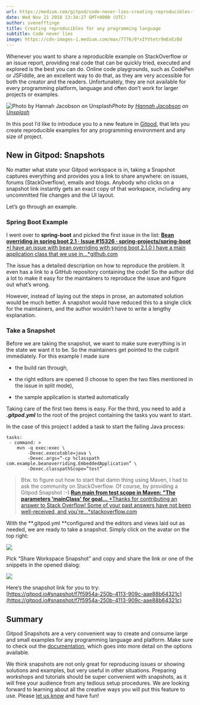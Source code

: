 ```yaml
---
url: https://medium.com/gitpod/code-never-lies-creating-reproducibles-for-any-programming-language-7946021a68f2
date: Wed Nov 21 2018 13:34:27 GMT+0000 (UTC)
author: svenefftinge
title: Creating reproducibles for any programming language
subtitle: Code never lies
image: https://cdn-images-1.medium.com/max/7776/0*xIYVtetr9mExEzBd
---
```


Whenever you want to share a reproducible example on StackOverflow or an issue report, providing real code that can be quickly tried, executed and explored is the best you can do. Online code playgrounds, such as CodePen or JSFiddle, are an excellent way to do that, as they are very accessible for both the creator and the readers. Unfortunately, they are not available for every programming platform, language and often don’t work for larger projects or examples.

![Photo by [Hannah Jacobson](https://unsplash.com/@hannahj236?utm_source=medium&utm_medium=referral) on [Unsplash](https://unsplash.com?utm_source=medium&utm_medium=referral)](https://cdn-images-1.medium.com/max/7776/0*xIYVtetr9mExEzBd)*Photo by [Hannah Jacobson](https://unsplash.com/@hannahj236?utm_source=medium&utm_medium=referral) on [Unsplash](https://unsplash.com?utm_source=medium&utm_medium=referral)*

In this post I’d like to introduce you to a new feature in [Gitpod](https://gitpod.io), that lets you create reproducible examples for any programming environment and any size of project.

## New in Gitpod: Snapshots

No matter what state your Gitpod workspace is in, taking a Snapshot captures everything and provides you a link to share anywhere: on issues, forums (StackOverflow), emails and blogs. Anybody who clicks on a snapshot link instantly gets an exact copy of that workspace, including any uncommitted file changes and the UI layout.

Let’s go through an example.

### Spring Boot Example

I went over to **spring-boot** and picked the first issue in the list:
[**Bean overriding in spring boot 2.1 · Issue #15326 · spring-projects/spring-boot**
*I have an issue with bean overriding with spring boot 2.1.0 I have a main application class that we use in…*github.com](https://github.com/spring-projects/spring-boot/issues/15326)

The issue has a detailed description on how to reproduce the problem. It even has a link to a GitHub repository containing the code! So the author did a lot to make it easy for the maintainers to reproduce the issue and figure out what’s wrong.

However, instead of laying out the steps in prose, an automated solution would be much better. A snapshot would have reduced this to a single click for the maintainers, and the author wouldn’t have to write a lengthy explanation.

### Take a Snapshot

Before we are taking the snapshot, we want to make sure everything is in the state we want it to be. So the maintainers get pointed to the culprit immediately. For this example I made sure

* the build ran through,

* the right editors are opened
(I choose to open the two files mentioned in the issue in split mode),

* the sample application is started automatically

Taking care of the first two items is easy. For the third, you need to add a ***.gitpod.yml*** to the root of the project containing the tasks you want to start.

In the case of this project I added a task to start the failing Java process:

    tasks:
     - command: >
        mvn -q exec:exec \
            -Dexec.executable=java \
            -Dexec.args=”-cp %classpath com.example.beanoverriding.EmbeddedApplication” \
            -Dexec.classpathScope=”test”
> Btw. to figure out how to start that damn thing using Maven, I had to ask the community on StackOverflow. Of course, by providing a Gitpod Snapshot :-)
[**Run main from test scope in Maven: "The parameters 'mainClass' for goal…**
*Thanks for contributing an answer to Stack Overflow! Some of your past answers have not been well-received, and you're…*stackoverflow.com](https://stackoverflow.com/questions/53536751/run-main-from-test-scope-in-maven-the-parameters-mainclass-for-goal-org-code)

With the **.gitpod.yml **configured and the editors and views laid out as needed, we are ready to take a snapshot. Simply click on the avatar on the top right:

![](https://cdn-images-1.medium.com/max/2212/1*nOXkwor5kPsdJb-o2oHy4w.png)

Pick “Share Workspace Snapshot” and copy and share the link or one of the snippets in the opened dialog:

![](https://cdn-images-1.medium.com/max/4348/1*2aDOY4sHSyefz2uepzGskw.png)

Here’s the snapshot link for you to try:
[https://gitpod.io#snapshot/f7f5954a-250b-4113-909c-aae88b64321c](https://gitpod.io#snapshot/f7f5954a-250b-4113-909c-aae88b64321c)

## Summary

Gitpod Snapshots are a very convenient way to create and consume large and small examples for any programming language and platform. Make sure to check out the [documentation](https://docs.gitpod.io), which goes into more detail on the options available.

We think snapshots are not only great for reproducing issues or showing solutions and examples, but very useful in other situations. Preparing workshops and tutorials should be super convenient with snapshots, as it will free your audience from any tedious setup procedures. We are looking forward to learning about all the creative ways you will put this feature to use. Please [let us know](https://github.com/gitpod-io/gitpod) and have fun!
